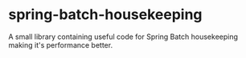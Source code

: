 # spring-batch-housekeeping
A small library containing useful code for Spring Batch housekeeping making it's performance better.
